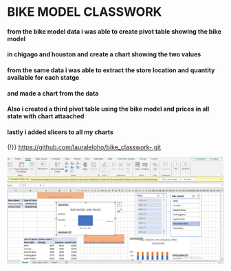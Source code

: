 # BIKE MODEL CLASSWORK

#### from the bike model data i was able to create pivot table showing the bike model
#### in chigago and houston and create a chart showing the two values

#### from the same data i was able to extract the store location and quantity available for each statge
#### and made a chart from the data

#### Also i created a third pivot table using the bike model and prices in all state with chart attaached 

#### lastly i added slicers to all my charts

{!}} https://github.com/lauraleloho/bike_classwork-.git

![text](https://github.com/lauraleloho/bike_classwork-/blob/main/Screenshot%202024-11-18%20000611pa.png)

